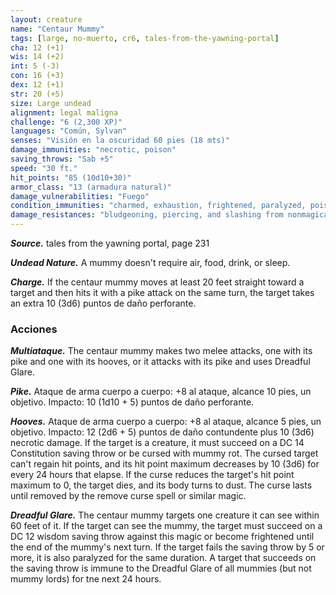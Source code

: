 ```yaml
---
layout: creature
name: "Centaur Mummy"
tags: [large, no-muerto, cr6, tales-from-the-yawning-portal]
cha: 12 (+1)
wis: 14 (+2)
int: 5 (-3)
con: 16 (+3)
dex: 12 (+1)
str: 20 (+5)
size: Large undead
alignment: legal maligna
challenge: "6 (2,300 XP)"
languages: "Común, Sylvan"
senses: "Visión en la oscuridad 60 pies (18 mts)"
damage_immunities: "necrotic, poison"
saving_throws: "Sab +5"
speed: "30 ft."
hit_points: "85 (10d10+30)"
armor_class: "13 (armadura natural)"
damage_vulnerabilities: "Fuego"
condition_immunities: "charmed, exhaustion, frightened, paralyzed, poisoned"
damage_resistances: "bludgeoning, piercing, and slashing from nonmagical attacks"
---
```


***Source.*** tales from the yawning portal,  page 231

***Undead Nature.*** A mummy doesn't require air, food, drink, or sleep.

***Charge.*** If the centaur mummy moves at least 20 feet straight toward a target and then hits it with a pike attack on the same turn, the target takes an extra 10 (3d6) puntos de daño perforante.

### Acciones

***Multiataque.*** The centaur mummy makes two melee attacks, one with its pike and one with its hooves, or it attacks with its pike and uses Dreadful Glare.

***Pike.*** Ataque de arma cuerpo a cuerpo: +8 al ataque, alcance 10 pies, un objetivo. Impacto: 10 (1d10 + 5) puntos de daño perforante.

***Hooves.*** Ataque de arma cuerpo a cuerpo: +8 al ataque, alcance 5 pies, un objetivo. Impacto: 12 (2d6 + 5) puntos de daño contundente plus 10 (3d6) necrotic damage. If the target is a creature, it must succeed on a DC 14 Constitution saving throw or be cursed with mummy rot. The cursed target can't regain hit points, and its hit point maximum decreases by 10 (3d6) for every 24 hours that elapse. If the curse reduces the target's hit point maximum to 0, the target dies, and its body turns to dust. The curse lasts until removed by the remove curse spell or similar magic.

***Dreadful Glare.*** The centaur mummy targets one creature it can see within 60 feet of it. If the target can see the mummy, the target must succeed on a DC 12 wisdom saving throw against this magic or become frightened until the end of the mummy's next turn. If the target fails the saving throw by 5 or more, it is also paralyzed for the same duration. A target that succeeds on the saving throw is immune to the Dreadful Glare of all mummies (but not mummy lords) for tne next 24 hours.